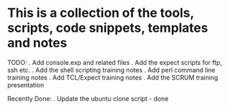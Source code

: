 This is a collection of the tools, scripts, code snippets, templates and notes
==============================================================================

TODO:
. Add console.exp and related files
. Add the expect scripts for ftp, ssh etc.
. Add the shell scripting training notes
. Add perl command line training notes
. Add TCL/Expect training notes
. Add the SCRUM training presentation

Recently Done:
. Update the ubuntu clone script - done



